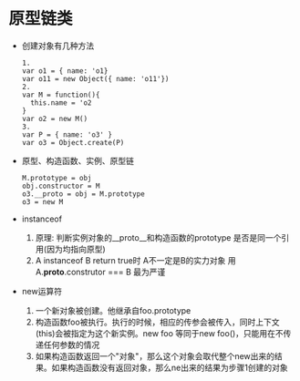 # 原型链类
  - 创建对象有几种方法
    ```
    1.
    var o1 = { name: 'o1}
    var o11 = new Object({ name: 'o11'})
    2.
    var M = function(){
      this.name = 'o2
    }
    var o2 = new M()
    3.
    var P = { name: 'o3' }
    var o3 = Object.create(P)

  - 原型、构造函数、实例、原型链
    ```
    M.prototype = obj
    obj.constructor = M
    o3.__proto = obj = M.prototype
    o3 = new M
    ```
  - instanceof<br>
    1. 原理: 判断实例对象的__proto__和构造函数的prototype 是否是同一个引用(因为均指向原型)
    2. A instanceof B return true时 A不一定是B的实力对象 用A.__proto__.construtor === B 最为严谨

  - new运算符
    1. 一个新对象被创建。他继承自foo.prototype
    2. 构造函数foo被执行。执行的时候，相应的传参会被传入，同时上下文(this)会被指定为这个新实例。new foo 等同于new foo()，只能用在不传递任何参数的情况
    3. 如果构造函数返回一个"对象"，那么这个对象会取代整个new出来的结果。如果构造函数没有返回对象，那么ne出来的结果为步骤1创建的对象
